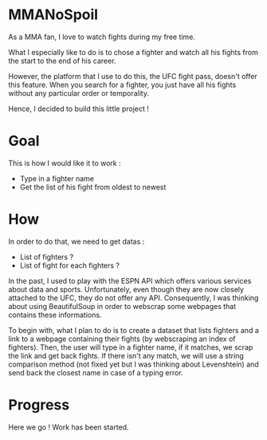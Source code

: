 # MMANoSpoil

As a MMA fan, I love to watch fights during my free time. 

What I especially like to do is to chose a fighter and watch all his fights from the start to the end of his career.

However, the platform that I use to do this, the UFC fight pass, doesn't offer this feature.
When you search for a fighter, you just have all his fights without any particular order or temporality.

Hence, I decided to build this little project ! 

# Goal 

This is how I would like it to work : 

* Type in a fighter name
* Get the list of his fight from oldest to newest

# How

In order to do that, we need to get datas : 

* List of fighters ?
* List of fight for each fighters ?

In the past, I used to play with the ESPN API which offers various services about data and sports.
Unfortunately, even though they are now closely attached to the UFC, they do not offer any API.
Consequently, I was thinking about using BeautifulSoup in order to webscrap some webpages that contains these informations.

To begin with, what I plan to do is to create a dataset that lists fighters and a link to a webpage containing their fights (by webscraping an index of fighters).
Then, the user will type in a fighter name, if it matches, we scrap the link and get back fights.
If there isn't any match, we will use a string comparison method (not fixed yet but I was thinking about Levenshtein) and send back the closest name in case of a typing error.

# Progress

Here we go ! Work has been started.
